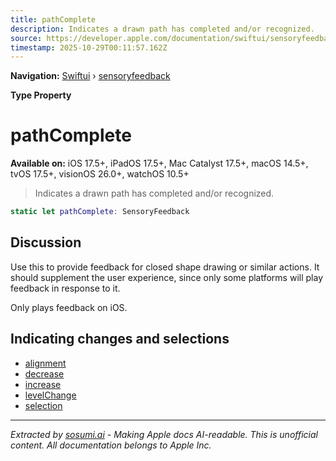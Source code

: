 ```yaml
---
title: pathComplete
description: Indicates a drawn path has completed and/or recognized.
source: https://developer.apple.com/documentation/swiftui/sensoryfeedback/pathcomplete
timestamp: 2025-10-29T00:11:57.162Z
---
```


**Navigation:** [Swiftui](/documentation/swiftui) › [sensoryfeedback](/documentation/swiftui/sensoryfeedback)

**Type Property**

# pathComplete

**Available on:** iOS 17.5+, iPadOS 17.5+, Mac Catalyst 17.5+, macOS 14.5+, tvOS 17.5+, visionOS 26.0+, watchOS 10.5+

> Indicates a drawn path has completed and/or recognized.

```swift
static let pathComplete: SensoryFeedback
```

## Discussion

Use this to provide feedback for closed shape drawing or similar actions. It should supplement the user experience, since only some platforms will play feedback in response to it.

Only plays feedback on iOS.

## Indicating changes and selections

- [alignment](/documentation/swiftui/sensoryfeedback/alignment)
- [decrease](/documentation/swiftui/sensoryfeedback/decrease)
- [increase](/documentation/swiftui/sensoryfeedback/increase)
- [levelChange](/documentation/swiftui/sensoryfeedback/levelchange)
- [selection](/documentation/swiftui/sensoryfeedback/selection)

---

*Extracted by [sosumi.ai](https://sosumi.ai) - Making Apple docs AI-readable.*
*This is unofficial content. All documentation belongs to Apple Inc.*

